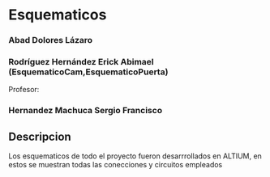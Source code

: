 # Esquematicos
### Abad Dolores Lázaro  
### Rodríguez Hernández Erick Abimael (EsquematicoCam,EsquematicoPuerta)
Profesor:
### Hernandez Machuca Sergio Francisco 

## Descripcion
Los esquematicos de todo el proyecto fueron desarrrollados en ALTIUM, en estos se muestran todas las conecciones y circuitos empleados

